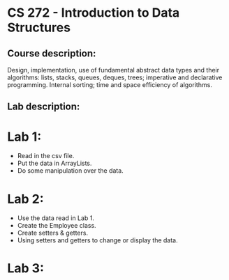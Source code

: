 # **CS 272 - Introduction to Data Structures**

## **Course description:** 
Design, implementation, use of fundamental abstract data types and their algorithms: lists, stacks, queues, deques, trees; imperative and declarative programming. Internal sorting; time and space efficiency of algorithms.

## Lab description:
# Lab 1:
- Read in the csv file.
- Put the data in ArrayLists.
- Do some manipulation over the data.

# Lab 2:
- Use the data read in Lab 1.
- Create the Employee class.
- Create setters & getters.
- Using setters and getters to change or display the data.

# Lab 3:

